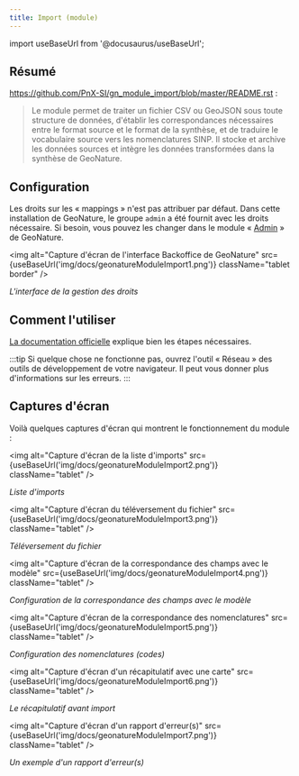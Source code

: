 ```yaml
---
title: Import (module)
---
```

import useBaseUrl from '@docusaurus/useBaseUrl';

## Résumé

https://github.com/PnX-SI/gn_module_import/blob/master/README.rst :

> Le module permet de traiter un fichier CSV ou GeoJSON sous toute structure de données, d'établir les correspondances nécessaires entre le format source et le format de la synthèse, et de traduire le vocabulaire source vers les nomenclatures SINP. Il stocke et archive les données sources et intègre les données transformées dans la synthèse de GeoNature.


## Configuration

Les droits sur les « mappings » n'est pas attribuer par défaut. Dans cette installation de GeoNature, le groupe `admin` a été fournit avec les droits nécessaire. Si besoin, vous pouvez les changer dans le module « [Admin](https://biodiversite.pnr-foret-orient.fr/geonature/api/permissions_backoffice/users) » de GeoNature.

<img alt="Capture d'écran de l'interface Backoffice de GeoNature" src={useBaseUrl('img/docs/geonatureModuleImport1.png')} className="tablet border" />

*L'interface de la gestion des droits*

## Comment l'utiliser

[La documentation officielle](https://github.com/PnX-SI/gn_module_import#utilisation-du-module-dimports) explique bien les étapes nécessaires.

:::tip
Si quelque chose ne fonctionne pas, ouvrez l'outil « Réseau » des outils de développement de votre navigateur. Il peut vous donner plus d'informations sur les erreurs.
:::

## Captures d'écran

Voilà quelques captures d'écran qui montrent le fonctionnement du module :

<img alt="Capture d'écran de la liste d'imports" src={useBaseUrl('img/docs/geonatureModuleImport2.png')} className="tablet" />

*Liste d'imports*

<img alt="Capture d'écran du téléversement du fichier" src={useBaseUrl('img/docs/geonatureModuleImport3.png')} className="tablet" />

*Téléversement du fichier*

<img alt="Capture d'écran de la correspondance des champs avec le modèle" src={useBaseUrl('img/docs/geonatureModuleImport4.png')} className="tablet" />

*Configuration de la correspondance des champs avec le modèle*

<img alt="Capture d'écran de la correspondance des nomenclatures" src={useBaseUrl('img/docs/geonatureModuleImport5.png')} className="tablet" />

*Configuration des nomenclatures (codes)*

<img alt="Capture d'écran d'un récapitulatif avec une carte" src={useBaseUrl('img/docs/geonatureModuleImport6.png')} className="tablet" />

*Le récapitulatif avant import*

<img alt="Capture d'écran d'un rapport d'erreur(s)" src={useBaseUrl('img/docs/geonatureModuleImport7.png')} className="tablet" />

*Un exemple d'un rapport d'erreur(s)*
